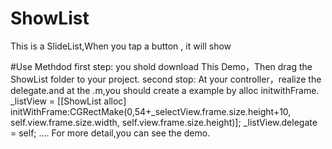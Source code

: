 # ShowList
This is a SlideList,When you tap a button , it will show

#Use Methdod
    first step:
        you shold download This Demo，Then drag the ShowList folder to your project.
    second stop:
        At your controller，realize the delegate.and at the .m,you should create a example by alloc initwithFrame.
         _listView = [[ShowList alloc] initWithFrame:CGRectMake(0,54+_selectView.frame.size.height+10, self.view.frame.size.width, self.view.frame.size.height)];
    _listView.delegate = self;
    ....
    For more detail,you can see the demo.
